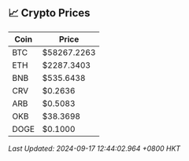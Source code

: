 ## 📈 Crypto Prices

| Coin | Price |
| ---- | ----- |
| BTC | $58267.2263 |
| ETH | $2287.3403 |
| BNB | $535.6438 |
| CRV | $0.2636 |
| ARB | $0.5083 |
| OKB | $38.3698 |
| DOGE | $0.1000 |

_Last Updated: 2024-09-17 12:44:02.964 +0800 HKT_